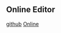 

## Online Editor
[github](https://github.com/nickcoutsos/keymap-editor)
[Online](https://nickcoutsos.github.io/keymap-editor/)
